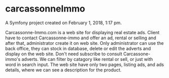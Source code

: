 carcassonneImmo
===============


A Symfony project created on February 1, 2018, 1:17 pm.

Carcassonne-Immo.com is a web site for displaying real estate ads.
Client have to contact Carcassonne-immo and offer an ad, rental or selling and after that, administrator create it on web site.
Only administrator can use the back office, they can stock in database,
delete or edit the adverts and display on the web site.
Don't need subscribe to consult Carcassone-immo's adverts.
We can filter by catagory like rental or sell, or just with word in search input.
The web site have only two pages, listing ads, and ads details, where we can see a description for the product.



